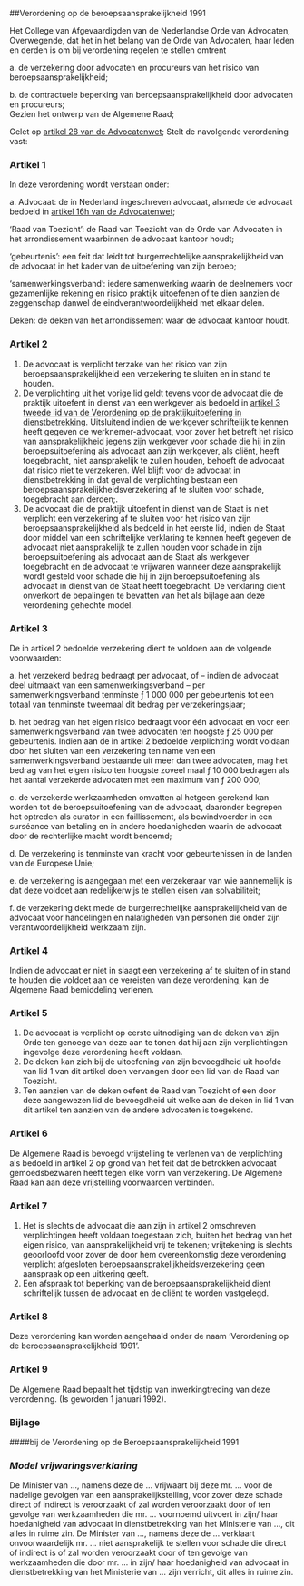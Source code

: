 <meta http-equiv='Content-Type' content='text/html; charset=utf-8' />

##Verordening op de beroepsaansprakelijkheid 1991

Het College van Afgevaardigden van de Nederlandse Orde van Advocaten,  
Overwegende, dat het in het belang van de Orde van Advocaten, haar leden en derden is om bij verordening regelen te stellen omtrent

a. de verzekering door advocaten en procureurs van het risico van beroepsaansprakelijkheid;  

b. de contractuele beperking van beroepsaansprakelijkheid door advocaten en procureurs;   
Gezien het ontwerp van de Algemene Raad;

Gelet op [artikel 28 van de Advocatenwet](../../../../../../../wet/advocatenwet/BWBR0002093/README.md);
Stelt de navolgende verordening vast:    

### Artikel  1  

In deze verordening wordt verstaan onder: 

a. Advocaat: de in Nederland ingeschreven advocaat, alsmede de advocaat bedoeld in [artikel 16h van de Advocatenwet](../../../../../../../wet/advocatenwet/BWBR0002093/README.md);  

‘Raad van Toezicht’: de Raad van Toezicht van de Orde van Advocaten in het arrondissement waarbinnen de advocaat kantoor houdt;  

‘gebeurtenis’: een feit dat leidt tot burgerrechtelijke aansprakelijkheid van de advocaat in het kader van de uitoefening van zijn beroep;  

‘samenwerkingsverband’: iedere samenwerking waarin de deelnemers voor gezamenlijke rekening en risico praktijk uitoefenen of te dien aanzien de zeggenschap danwel de eindverantwoordelijkheid met elkaar delen.  

Deken: de deken van het arrondissement waar de advocaat kantoor houdt.    

### Artikel  2  

1.  De advocaat is verplicht terzake van het risico van zijn beroepsaansprakelijkheid een verzekering te sluiten en in stand te houden.   
2.  De verplichting uit het vorige lid geldt tevens voor de advocaat die de praktijk uitoefent in dienst van een werkgever als bedoeld in [artikel 3 tweede lid van de Verordening op de praktijkuitoefening in dienstbetrekking](../../../../../../../pbo/verordening/op/de/praktijkuitoefening/in/dienstbetrekking/BWBR0007830/README.md). Uitsluitend indien de werkgever schriftelijk te kennen heeft gegeven de werknemer-advocaat, voor zover het betreft het risico van aansprakelijkheid jegens zijn werkgever voor schade die hij in zijn beroepsuitoefening als advocaat aan zijn werkgever, als cliënt, heeft toegebracht, niet aansprakelijk te zullen houden, behoeft de advocaat dat risico niet te verzekeren. Wel blijft voor de advocaat in dienstbetrekking in dat geval de verplichting bestaan een beroepsaansprakelijkheidsverzekering af te sluiten voor schade, toegebracht aan derden;.   
3.  De advocaat die de praktijk uitoefent in dienst van de Staat is niet verplicht een verzekering af te sluiten voor het risico van zijn beroepsaansprakelijkheid als bedoeld in het eerste lid, indien de Staat door middel van een schriftelijke verklaring te kennen heeft gegeven de advocaat niet aansprakelijk te zullen houden voor schade in zijn beroepsuitoefening als advocaat aan de Staat als werkgever toegebracht en de advocaat te vrijwaren wanneer deze aansprakelijk wordt gesteld voor schade die hij in zijn beroepsuitoefening als advocaat in dienst van de Staat heeft toegebracht. De verklaring dient onverkort de bepalingen te bevatten van het als bijlage aan deze verordening gehechte model.   

### Artikel  3  

De in artikel 2 bedoelde verzekering dient te voldoen aan de volgende voorwaarden: 

a. het verzekerd bedrag bedraagt per advocaat, of – indien de advocaat deel uitmaakt van een samenwerkingsverband – per samenwerkingsverband tenminste ƒ 1 000 000 per gebeurtenis tot een totaal van tenminste tweemaal dit bedrag per verzekeringsjaar;  

b. het bedrag van het eigen risico bedraagt voor één advocaat en voor een samenwerkingsverband van twee advocaten ten hoogste ƒ 25 000 per gebeurtenis. Indien aan de in artikel 2 bedoelde verplichting wordt voldaan door het sluiten van een verzekering ten name ven een samenwerkingsverband bestaande uit meer dan twee advocaten, mag het bedrag van het eigen risico ten hoogste zoveel maal ƒ 10 000 bedragen als het aantal verzekerde advocaten met een maximum van ƒ 200 000;  

c. de verzekerde werkzaamheden omvatten al hetgeen gerekend kan worden tot de beroepsuitoefening van de advocaat, daaronder begrepen het optreden als curator in een faillissement, als bewindvoerder in een surséance van betaling en in andere hoedanigheden waarin de advocaat door de rechterlijke macht wordt benoemd;  

d. De verzekering is tenminste van kracht voor gebeurtenissen in de landen van de Europese Unie;  

e. de verzekering is aangegaan met een verzekeraar van wie aannemelijk is dat deze voldoet aan redelijkerwijs te stellen eisen van solvabiliteit;  

f. de verzekering dekt mede de burgerrechtelijke aansprakelijkheid van de advocaat voor handelingen en nalatigheden van personen die onder zijn verantwoordelijkheid werkzaam zijn.    

### Artikel  4  

Indien de advocaat er niet in slaagt een verzekering af te sluiten of in stand te houden die voldoet aan de vereisten van deze verordening, kan de Algemene Raad bemiddeling verlenen.  

### Artikel  5  

1.  De advocaat is verplicht op eerste uitnodiging van de deken van zijn Orde ten genoege van deze aan te tonen dat hij aan zijn verplichtingen ingevolge deze verordening heeft voldaan.   
2.  De deken kan zich bij de uitoefening van zijn bevoegdheid uit hoofde van lid 1 van dit artikel doen vervangen door een lid van de Raad van Toezicht.   
3.  Ten aanzien van de deken oefent de Raad van Toezicht of een door deze aangewezen lid de bevoegdheid uit welke aan de deken in lid 1 van dit artikel ten aanzien van de andere advocaten is toegekend.   

### Artikel  6  

De Algemene Raad is bevoegd vrijstelling te verlenen van de verplichting als bedoeld in artikel 2 op grond van het feit dat de betrokken advocaat gemoedsbezwaren heeft tegen elke vorm van verzekering. De Algemene Raad kan aan deze vrijstelling voorwaarden verbinden.  

### Artikel  7  

1.  Het is slechts de advocaat die aan zijn in artikel 2 omschreven verplichtingen heeft voldaan toegestaan zich, buiten het bedrag van het eigen risico, van aansprakelijkheid vrij te tekenen; vrijtekening is slechts geoorloofd voor zover de door hem overeenkomstig deze verordening verplicht afgesloten beroepsaansprakelijkheidsverzekering geen aanspraak op een uitkering geeft.   
2.  Een afspraak tot beperking van de beroepsaansprakelijkheid dient schriftelijk tussen de advocaat en de cliënt te worden vastgelegd.   

### Artikel  8  

Deze verordening kan worden aangehaald onder de naam ‘Verordening op de beroepsaansprakelijkheid 1991’.  

### Artikel  9  

De Algemene Raad bepaalt het tijdstip van inwerkingtreding van deze verordening. (Is geworden 1 januari 1992).  

### Bijlage  

####bij de Verordening op de Beroepsaansprakelijkheid 1991

### *Model vrijwaringsverklaring* 

De Minister van …, namens deze de … vrijwaart bij deze mr. … voor de nadelige gevolgen van een aansprakelijkstelling, voor zover deze schade direct of indirect is veroorzaakt of zal worden veroorzaakt door of ten gevolge van werkzaamheden die mr. … voornoemd uitvoert in zijn/ haar hoedanigheid van advocaat in dienstbetrekking van het Ministerie van …, dit alles in ruime zin. De Minister van …, namens deze de … verklaart onvoorwaardelijk mr. … niet aansprakelijk te stellen voor schade die direct of indirect is of zal worden veroorzaakt door of ten gevolge van werkzaamheden die door mr. … in zijn/ haar hoedanigheid van advocaat in dienstbetrekking van het Ministerie van … zijn verricht, dit alles in ruime zin. 
